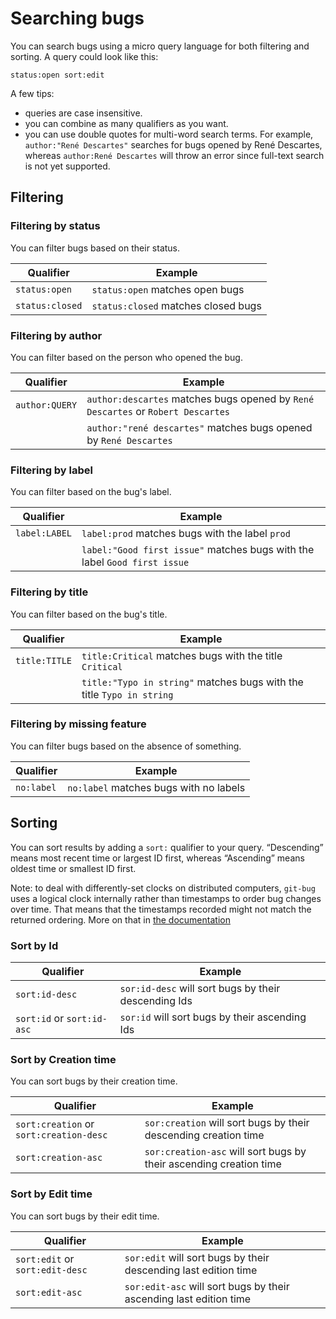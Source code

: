 # Searching bugs

You can search bugs using a micro query language for both filtering and sorting. A query could look like this:

```
status:open sort:edit
```

A few tips:

- queries are case insensitive.
- you can combine as many qualifiers as you want.
- you can use double quotes for multi-word search terms. For example, `author:"René Descartes"` searches for bugs opened by René Descartes, whereas `author:René Descartes` will throw an error since full-text search is not yet supported.


## Filtering

### Filtering by status

You can filter bugs based on their status.

| Qualifier       | Example                             |
| ---             | ---                                 |
| `status:open`   | `status:open` matches open bugs     |
| `status:closed` | `status:closed` matches closed bugs |

### Filtering by author

You can filter based on the person who opened the bug.

| Qualifier      | Example                                                                          |
| ---            | ---                                                                              |
| `author:QUERY` | `author:descartes` matches bugs opened by `René Descartes` or `Robert Descartes` |
|                | `author:"rené descartes"` matches bugs opened by `René Descartes`                |

### Filtering by label

You can filter based on the bug's label.

| Qualifier     | Example                                                                   |
| ---           | ---                                                                       |
| `label:LABEL` | `label:prod` matches bugs with the label `prod`                           |
|               | `label:"Good first issue"` matches bugs with the label `Good first issue` |

### Filtering by title

You can filter based on the bug's title.

| Qualifier     | Example                                                                   |
| ---           | ---                                                                       |
| `title:TITLE` | `title:Critical` matches bugs with the title `Critical`                   |
|               | `title:"Typo in string"` matches bugs with the title `Typo in string`     |


### Filtering by missing feature

You can filter bugs based on the absence of something.

| Qualifier  | Example                                |
| ---        | ---                                    |
| `no:label` | `no:label` matches bugs with no labels |

## Sorting

You can sort results by adding a `sort:` qualifier to your query. “Descending” means most recent time or largest ID first, whereas “Ascending” means oldest time or smallest ID first.

Note: to deal with differently-set clocks on distributed computers, `git-bug` uses a logical clock internally rather than timestamps to order bug changes over time. That means that the timestamps recorded might not match the returned ordering. More on that in [the documentation](model.md#you-cant-rely-on-the-time-provided-by-other-people-their-clock-might-by-off-for-anything-other-than-just-display)

### Sort by Id

| Qualifier                  | Example                                              |
| ---                        | ---                                                  |
| `sort:id-desc`             | `sor:id-desc` will sort bugs by their descending Ids |
| `sort:id` or `sort:id-asc` | `sor:id` will sort bugs by their ascending Ids       |

### Sort by Creation time

You can sort bugs by their creation time.

| Qualifier                               | Example                                                            |
| ---                                     | ---                                                                |
| `sort:creation` or `sort:creation-desc` | `sor:creation` will sort bugs by their descending creation time    |
| `sort:creation-asc`                     | `sor:creation-asc` will sort bugs by their ascending creation time |

### Sort by Edit time

You can sort bugs by their edit time.

| Qualifier                       | Example                                                            |
| ---                             | ---                                                                |
| `sort:edit` or `sort:edit-desc` | `sor:edit` will sort bugs by their descending last edition time    |
| `sort:edit-asc`                 | `sor:edit-asc` will sort bugs by their ascending last edition time |

